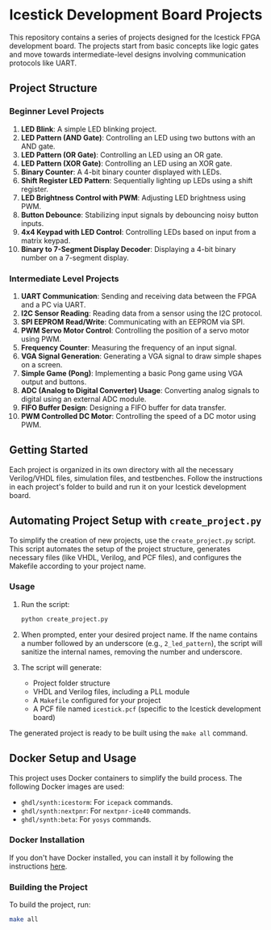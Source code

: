 # Icestick Development Board Projects

This repository contains a series of projects designed for the Icestick FPGA development board. The projects start from basic concepts like logic gates and move towards intermediate-level designs involving communication protocols like UART.

## Project Structure

### Beginner Level Projects

1. **LED Blink**: A simple LED blinking project.
2. **LED Pattern (AND Gate)**: Controlling an LED using two buttons with an AND gate.
3. **LED Pattern (OR Gate)**: Controlling an LED using an OR gate.
4. **LED Pattern (XOR Gate)**: Controlling an LED using an XOR gate.
5. **Binary Counter**: A 4-bit binary counter displayed with LEDs.
6. **Shift Register LED Pattern**: Sequentially lighting up LEDs using a shift register.
7. **LED Brightness Control with PWM**: Adjusting LED brightness using PWM.
8. **Button Debounce**: Stabilizing input signals by debouncing noisy button inputs.
9. **4x4 Keypad with LED Control**: Controlling LEDs based on input from a matrix keypad.
10. **Binary to 7-Segment Display Decoder**: Displaying a 4-bit binary number on a 7-segment display.

### Intermediate Level Projects

1. **UART Communication**: Sending and receiving data between the FPGA and a PC via UART.
2. **I2C Sensor Reading**: Reading data from a sensor using the I2C protocol.
3. **SPI EEPROM Read/Write**: Communicating with an EEPROM via SPI.
4. **PWM Servo Motor Control**: Controlling the position of a servo motor using PWM.
5. **Frequency Counter**: Measuring the frequency of an input signal.
6. **VGA Signal Generation**: Generating a VGA signal to draw simple shapes on a screen.
7. **Simple Game (Pong)**: Implementing a basic Pong game using VGA output and buttons.
8. **ADC (Analog to Digital Converter) Usage**: Converting analog signals to digital using an external ADC module.
9. **FIFO Buffer Design**: Designing a FIFO buffer for data transfer.
10. **PWM Controlled DC Motor**: Controlling the speed of a DC motor using PWM.

## Getting Started

Each project is organized in its own directory with all the necessary Verilog/VHDL files, simulation files, and testbenches. Follow the instructions in each project's folder to build and run it on your Icestick development board.

## Automating Project Setup with `create_project.py`

To simplify the creation of new projects, use the `create_project.py` script. This script automates the setup of the project structure, generates necessary files (like VHDL, Verilog, and PCF files), and configures the Makefile according to your project name.

### Usage

1. Run the script:
    ```bash
    python create_project.py
    ```

2. When prompted, enter your desired project name. If the name contains a number followed by an underscore (e.g., `2_led_pattern`), the script will sanitize the internal names, removing the number and underscore.

3. The script will generate:
    - Project folder structure
    - VHDL and Verilog files, including a PLL module
    - A `Makefile` configured for your project
    - A PCF file named `icestick.pcf` (specific to the Icestick development board)

The generated project is ready to be built using the `make all` command.

## Docker Setup and Usage

This project uses Docker containers to simplify the build process. The following Docker images are used:

- `ghdl/synth:icestorm`: For `icepack` commands.
- `ghdl/synth:nextpnr`: For `nextpnr-ice40` commands.
- `ghdl/synth:beta`: For `yosys` commands.

### Docker Installation

If you don't have Docker installed, you can install it by following the instructions [here](https://docs.docker.com/get-docker/).

### Building the Project

To build the project, run:

```bash
make all
